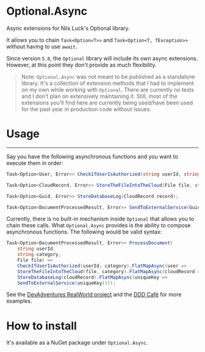 # Optional.Async

Async extensions for Nils Luck's Optional library.

It allows you to chain `Task<Option<T>>` and `Task<Option<T, TException>>` without having to use `await`.

Since version `5.0`, the `Optional` library will include its own async extensions. However, at this point they don't provide as much flexibility.

> Note: `Optional.Async` was not meant to be published as a standalone library. It's a collection of extension methods that I had to implement on my own while working with `Optional`. There are currently no tests and I don't plan on extensively maintaining it. Still, most of the extensions you'll find here are currently being used/have been used for the past year in production code without issues.

# Usage

---

Say you have the following asynchronous functions and you want to execute them in order:

```csharp
Task<Option<User, Error>> CheckIfUserIsAuthorized(string userId, string category);

Task<Option<CloudRecord, Error>> StoreTheFileIntoTheCloud(File file, string category);

Task<Option<Guid, Error>> StoreDatabaseLog(CloudRecord record);

Task<Option<DocumentProcessedResult, Error>> SendToExternalService(Guid key);
```

Currently, there is no built-in mechanism inside `Optional` that allows you to chain these calls. What `Optional.Async` provides is the ability to compose asynchronous functions. The following would be valid syntax:

```csharp
Task<Option<DocumentProcessedResult, Error>> ProcessDocument(
    string userId,
    string category,
    File file) =>
    CheckIfUserIsAuthorized(userId, category).FlatMapAsync(user =>
    StoreTheFileIntoTheCloud(file, category).FlatMapAsync(cloudRecord =>
    StoreDatabaseLog(cloudRecord).FlatMapAsync(uniqueKey =>
    SendToExternalService(uniqueKey))));
```

See the [DevAdventures RealWorld project](https://github.com/dnikolovv/dev-adventures-realworld) and the [DDD Café](https://github.com/dnikolovv/cafe) for more examples.

# How to install

It's available as a NuGet package under `Optional.Async`.
